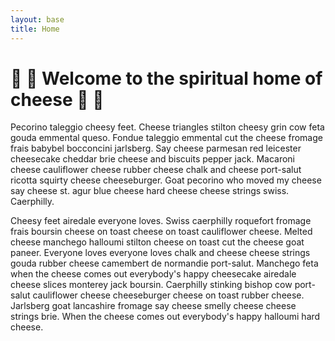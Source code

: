 ```yaml
---
layout: base
title: Home
---
```


# 🧀 🧀 Welcome to the spiritual home of cheese 🧀 🧀

Pecorino taleggio cheesy feet. Cheese triangles stilton cheesy grin cow feta gouda emmental queso. Fondue taleggio emmental cut the cheese fromage frais babybel bocconcini jarlsberg. Say cheese parmesan red leicester cheesecake cheddar brie cheese and biscuits pepper jack. Macaroni cheese cauliflower cheese rubber cheese chalk and cheese port-salut ricotta squirty cheese cheeseburger. Goat pecorino who moved my cheese say cheese st. agur blue cheese hard cheese cheese strings swiss. Caerphilly.

Cheesy feet airedale everyone loves. Swiss caerphilly roquefort fromage frais boursin cheese on toast cheese on toast cauliflower cheese. Melted cheese manchego halloumi stilton cheese on toast cut the cheese goat paneer. Everyone loves everyone loves chalk and cheese cheese strings gouda rubber cheese camembert de normandie port-salut. Manchego feta when the cheese comes out everybody's happy cheesecake airedale cheese slices monterey jack boursin. Caerphilly stinking bishop cow port-salut cauliflower cheese cheeseburger cheese on toast rubber cheese. Jarlsberg goat lancashire fromage say cheese smelly cheese cheese strings brie. When the cheese comes out everybody's happy halloumi hard cheese.

